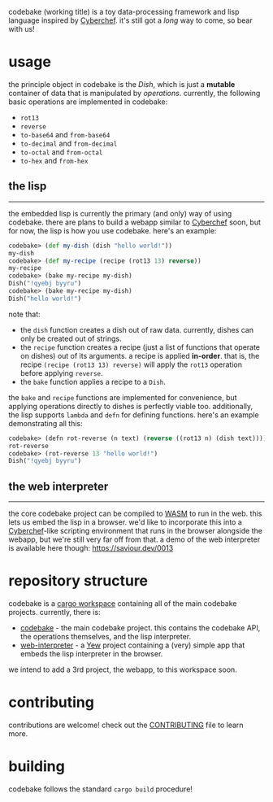 codebake (working title) is a toy data-processing framework and lisp language inspired by [Cyberchef](https://gchq.github.io/CyberChef/). it's still got a *long* way to come, so bear with us!


# usage
the principle object in codebake is the *Dish*, which is just a **mutable** container of data that is manipulated by *operations*. currently, the following basic operations are implemented in codebake:
* `rot13`
* `reverse`
* `to-base64` and `from-base64`
* `to-decimal` and `from-decimal`
* `to-octal` and `from-octal`
* `to-hex` and `from-hex`


## the lisp
---
the embedded lisp is currently the primary (and only) way of using codebake. there are plans to build a webapp similar to [Cyberchef](https://gchq.github.io/CyberChef/) soon, but for now, the lisp is how you use codebake. here's an example:
```clj
codebake> (def my-dish (dish "hello world!"))
my-dish
codebake> (def my-recipe (recipe (rot13 13) reverse))
my-recipe
codebake> (bake my-recipe my-dish)
Dish("!qyebj byyru")
codebake> (bake my-recipe my-dish)
Dish("hello world!")
```

note that:
* the `dish` function creates a dish out of raw data. currently, dishes can only be created out of strings.
* the `recipe` function creates a recipe (just a list of functions that operate on dishes) out of its arguments. a recipe is applied **in-order**. that is, the recipe `(recipe (rot13 13) reverse)` will apply the `rot13` operation before applying `reverse`.
* the `bake` function applies a recipe to a `Dish`.

the `bake` and `recipe` functions are implemented for convenience, but applying operations directly to dishes is perfectly viable too. additionally, the lisp supports `lambda` and `defn` for defining functions. here's an example demonstrating all this:
```lisp
codebake> (defn rot-reverse (n text) (reverse ((rot13 n) (dish text))))
rot-reverse
codebake> (rot-reverse 13 "hello world!")
Dish("!qyebj byyru")
```

## the web interpreter
---
the core codebake project can be compiled to [WASM](https://webassembly.org/) to run in the web. this lets us embed the lisp in a browser. we'd like to incorporate this into a [Cyberchef](https://gchq.github.io/CyberChef/)-like scripting environment that runs in the browser alongside the webapp, but we're still very far off from that. a demo of the web interpreter is available here though: https://saviour.dev/0013


# repository structure
codebake is a [cargo workspace](https://doc.rust-lang.org/book/ch14-03-cargo-workspaces.html) containing all of the main codebake projects. currently, there is: 
* [codebake](/codebake) - the main codebake project. this contains the codebake API, the operations themselves, and the lisp interpreter.
* [web-interpreter](/web-interpreter) - a [Yew](https://yew.rs/) project containing a (very) simple app that embeds the lisp interpreter in the browser.

we intend to add a 3rd project, the webapp, to this workspace soon.

# contributing
contributions are welcome! check out the [CONTRIBUTING](/CONTRIBUTING.md) file to learn more.


# building
codebake follows the standard `cargo build` procedure!
